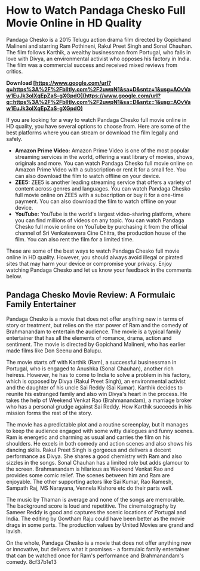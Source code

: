 # How to Watch Pandaga Chesko Full Movie Online in HD Quality
 
Pandaga Chesko is a 2015 Telugu action drama film directed by Gopichand Malineni and starring Ram Pothineni, Rakul Preet Singh and Sonal Chauhan. The film follows Karthik, a wealthy businessman from Portugal, who falls in love with Divya, an environmental activist who opposes his factory in India. The film was a commercial success and received mixed reviews from critics.
 
**Download  [https://www.google.com/url?q=https%3A%2F%2Fblltly.com%2F2uwpN1&sa=D&sntz=1&usg=AOvVaw1EuJk3oIXqEpZaS-gXGpdO](https://www.google.com/url?q=https%3A%2F%2Fblltly.com%2F2uwpN1&sa=D&sntz=1&usg=AOvVaw1EuJk3oIXqEpZaS-gXGpdO)**


 
If you are looking for a way to watch Pandaga Chesko full movie online in HD quality, you have several options to choose from. Here are some of the best platforms where you can stream or download the film legally and safely.
 
- **Amazon Prime Video:** Amazon Prime Video is one of the most popular streaming services in the world, offering a vast library of movies, shows, originals and more. You can watch Pandaga Chesko full movie online on Amazon Prime Video with a subscription or rent it for a small fee. You can also download the film to watch offline on your device.
- **ZEE5:** ZEE5 is another leading streaming service that offers a variety of content across genres and languages. You can watch Pandaga Chesko full movie online on ZEE5 with a subscription or buy it for a one-time payment. You can also download the film to watch offline on your device.
- **YouTube:** YouTube is the world's largest video-sharing platform, where you can find millions of videos on any topic. You can watch Pandaga Chesko full movie online on YouTube by purchasing it from the official channel of Sri Venkateswara Cine Chitra, the production house of the film. You can also rent the film for a limited time.

These are some of the best ways to watch Pandaga Chesko full movie online in HD quality. However, you should always avoid illegal or pirated sites that may harm your device or compromise your privacy. Enjoy watching Pandaga Chesko and let us know your feedback in the comments below.
  
## Pandaga Chesko Movie Review: A Formulaic Family Entertainer
 
Pandaga Chesko is a movie that does not offer anything new in terms of story or treatment, but relies on the star power of Ram and the comedy of Brahmanandam to entertain the audience. The movie is a typical family entertainer that has all the elements of romance, drama, action and sentiment. The movie is directed by Gopichand Malineni, who has earlier made films like Don Seenu and Balupu.
 
The movie starts off with Karthik (Ram), a successful businessman in Portugal, who is engaged to Anushka (Sonal Chauhan), another rich heiress. However, he has to come to India to solve a problem in his factory, which is opposed by Divya (Rakul Preet Singh), an environmental activist and the daughter of his uncle Sai Reddy (Sai Kumar). Karthik decides to reunite his estranged family and also win Divya's heart in the process. He takes the help of Weekend Venkat Rao (Brahmanandam), a marriage broker who has a personal grudge against Sai Reddy. How Karthik succeeds in his mission forms the rest of the story.
 
The movie has a predictable plot and a routine screenplay, but it manages to keep the audience engaged with some witty dialogues and funny scenes. Ram is energetic and charming as usual and carries the film on his shoulders. He excels in both comedy and action scenes and also shows his dancing skills. Rakul Preet Singh is gorgeous and delivers a decent performance as Divya. She shares a good chemistry with Ram and also sizzles in the songs. Sonal Chauhan has a limited role but adds glamour to the screen. Brahmanandam is hilarious as Weekend Venkat Rao and provides some comic relief. The scenes between him and Ram are enjoyable. The other supporting actors like Sai Kumar, Rao Ramesh, Sampath Raj, MS Narayana, Vennela Kishore etc do their parts well.
 
The music by Thaman is average and none of the songs are memorable. The background score is loud and repetitive. The cinematography by Sameer Reddy is good and captures the scenic locations of Portugal and India. The editing by Gowtham Raju could have been better as the movie drags in some parts. The production values by United Movies are grand and lavish.
 
On the whole, Pandaga Chesko is a movie that does not offer anything new or innovative, but delivers what it promises - a formulaic family entertainer that can be watched once for Ram's performance and Brahmanandam's comedy.
 8cf37b1e13
 
